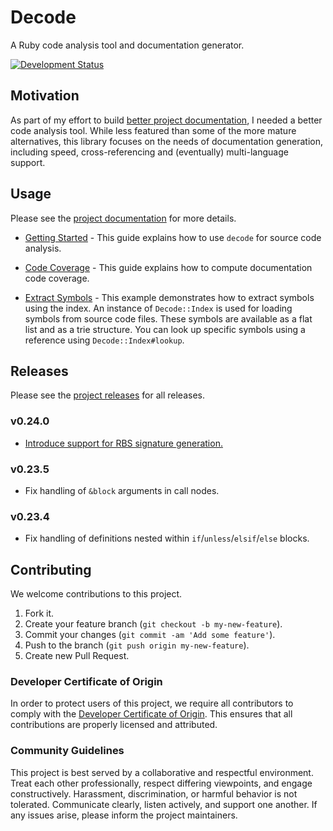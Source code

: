 # Decode

A Ruby code analysis tool and documentation generator.

[![Development Status](https://github.com/socketry/decode/workflows/Test/badge.svg)](https://github.com/socketry/decode/actions?workflow=Test)

## Motivation

As part of my effort to build [better project documentation](https://github.com/socketry/utopia-project), I needed a better code analysis tool. While less featured than some of the more mature alternatives, this library focuses on the needs of documentation generation, including speed, cross-referencing and (eventually) multi-language support.

## Usage

Please see the [project documentation](https://socketry.github.io/decode/) for more details.

  - [Getting Started](https://socketry.github.io/decode/guides/getting-started/index) - This guide explains how to use `decode` for source code analysis.

  - [Code Coverage](https://socketry.github.io/decode/guides/code-coverage/index) - This guide explains how to compute documentation code coverage.

  - [Extract Symbols](https://socketry.github.io/decode/guides/extract-symbols/index) - This example demonstrates how to extract symbols using the index. An instance of <code class="language-ruby">Decode::Index</code> is used for loading symbols from source code files. These symbols are available as a flat list and as a trie structure. You can look up specific symbols using a reference using <code class="language-ruby">Decode::Index\#lookup</code>.

## Releases

Please see the [project releases](https://socketry.github.io/decode/releases/index) for all releases.

### v0.24.0

  - [Introduce support for RBS signature generation.](https://socketry.github.io/decode/releases/index#introduce-support-for-rbs-signature-generation.)

### v0.23.5

  - Fix handling of `&block` arguments in call nodes.

### v0.23.4

  - Fix handling of definitions nested within `if`/`unless`/`elsif`/`else` blocks.

## Contributing

We welcome contributions to this project.

1.  Fork it.
2.  Create your feature branch (`git checkout -b my-new-feature`).
3.  Commit your changes (`git commit -am 'Add some feature'`).
4.  Push to the branch (`git push origin my-new-feature`).
5.  Create new Pull Request.

### Developer Certificate of Origin

In order to protect users of this project, we require all contributors to comply with the [Developer Certificate of Origin](https://developercertificate.org/). This ensures that all contributions are properly licensed and attributed.

### Community Guidelines

This project is best served by a collaborative and respectful environment. Treat each other professionally, respect differing viewpoints, and engage constructively. Harassment, discrimination, or harmful behavior is not tolerated. Communicate clearly, listen actively, and support one another. If any issues arise, please inform the project maintainers.
